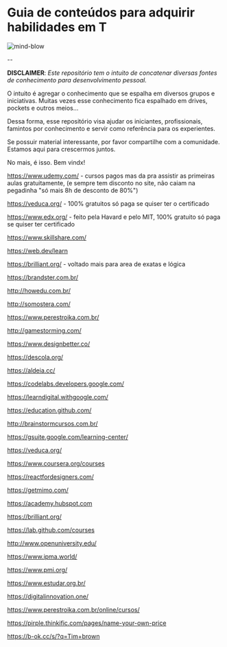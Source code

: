 # Guia de conteúdos para adquirir habilidades em T

![mind-blow](https://media.giphy.com/media/26ufdipQqU2lhNA4g/giphy.gif)

--

**DISCLAIMER**: *Este repositório tem o intuito de concatenar diversas fontes de conhecimento para desenvolvimento pessoal.*

O intuito é  agregar o conhecimento que se espalha em diversos grupos e iniciativas. Muitas vezes esse conhecimento fica espalhado em drives, pockets e outros meios... 

Dessa forma, esse repositório visa ajudar os iniciantes, profissionais, famintos por conhecimento e servir como referência para os experientes. 

Se possuir material interessante, por favor compartilhe com a comunidade. Estamos aqui para crescermos juntos.

No mais, é isso. Bem vindx!

https://www.udemy.com/ - cursos pagos mas da pra assistir as primeiras aulas gratuitamente, (e sempre tem disconto no site, não caiam na pegadinha "só mais 8h de desconto de 80%")

https://veduca.org/ - 100% gratuitos só paga se quiser ter o certificado

https://www.edx.org/ - feito pela Havard e pelo MIT, 100% gratuito só paga se quiser ter certificado

https://www.skillshare.com/

https://web.dev/learn

https://brilliant.org/ - voltado mais para area de exatas e lógica

https://brandster.com.br/

http://howedu.com.br/

http://somostera.com/

https://www.perestroika.com.br/

http://gamestorming.com/

https://www.designbetter.co/

https://descola.org/

https://aldeia.cc/

https://codelabs.developers.google.com/

https://learndigital.withgoogle.com/

https://education.github.com/

http://brainstormcursos.com.br/

https://gsuite.google.com/learning-center/

https://veduca.org/

https://www.coursera.org/courses

https://reactfordesigners.com/

https://getmimo.com/

https://academy.hubspot.com

https://brilliant.org/

https://lab.github.com/courses

http://www.openuniversity.edu/

https://www.ipma.world/

https://www.pmi.org/

https://www.estudar.org.br/

https://digitalinnovation.one/

https://www.perestroika.com.br/online/cursos/

https://pirple.thinkific.com/pages/name-your-own-price

https://b-ok.cc/s/?q=Tim+brown

